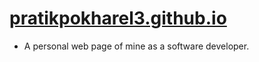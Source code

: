 # [pratikpokharel3.github.io](https://pratikpokharel3.github.io/)
- A personal web page of mine as a software developer.
